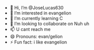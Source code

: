 - 👋 Hi, I’m @JoseLucas630
- 👀 I’m interested in evangelion
- 🌱 I’m currently learning C
- 💞️ I’m looking to collaborate on Nuh uh
- 📫 U cant reach me
- 😄 Pronouns: evan/gelion
- ⚡ Fun fact: i like evangelion

<!---
JoseLucas630/JoseLucas630 is a ✨ special ✨ repository because its `README.md` (this file) appears on your GitHub profile.
You can click the Preview link to take a look at your changes.
--->
